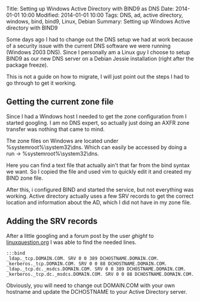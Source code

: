 Title: Setting up Windows Active Directory with BIND9 as DNS
Date: 2014-01-01 10:00
Modified: 2014-01-01 10:00
Tags: DNS, ad, active directory, windows, bind, bind9, Linux, Debian
Summary: Setting up Windows Active directory with BIND9

Some days ago I had to change out the DNS setup we had at work because of a security issue with the current DNS software we were running (Windows 2003 DNS).
Since I personally am a Linux guy I choose to setup BIND9 as our new DNS server on a Debian Jessie installation (right after the package freeze).

This is not a guide on how to migrate, I will just point out the steps I had to go through to get it working.

## Getting the current zone file
Since I had a Windows host I needed to get the zone configuration from I started googling. I am no DNS expert, so actually just doing an AXFR zone transfer was nothing that came to mind.

The zone files on Windows are located under %systemroot%\system32\dns. Which can easily be accessed by doing a run -> %systemroot%\system32\dns.

Here you can find a text file that actually ain't that far from the bind syntax we want.
So I copied the file and used vim to quickly edit it and created my BIND zone file.

After this, i configured BIND and started the service, but not everything was working. Active directory actually uses a few SRV records to get the correct location and information about the AD, which I did not have in my zone file.

## Adding the SRV records
After a little googling and a forum post by the user _ghight_ to [linuxquestion.org](http://www.linuxquestions.org/questions/linux-networking-3/howto-ms-active-directory-with-bind-on-linux-379377/) I was able to find the needed lines.

    :::bind
    _ldap._tcp.DOMAIN.COM. SRV 0 0 389 DCHOSTNAME.DOMAIN.COM.
    _kerberos._tcp.DOMAIN.COM. SRV 0 0 88 DCHOSTNAME.DOMAIN.COM.
    _ldap._tcp.dc._msdcs.DOMAIN.COM. SRV 0 0 389 DCHOSTNAME.DOMAIN.COM.
    _kerberos._tcp.dc._msdcs.DOMAIN.COM. SRV 0 0 88 DCHOSTNAME.DOMAIN.COM.

Obviously, you will need to change out DOMAIN.COM with your own hostname and update the DCHOSTNAME to your Active Directory server.
